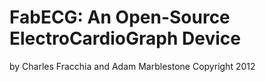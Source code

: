FabECG: An Open-Source ElectroCardioGraph Device
======

by Charles Fracchia and Adam Marblestone
Copyright 2012